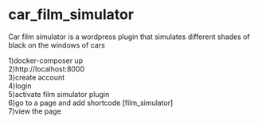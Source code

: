 # car_film_simulator
Car film simulator is a wordpress plugin that simulates different shades of black on the windows of cars

1)docker-composer up  
2)http://localhost:8000  
3)create account  
4)login  
5)activate film simulator plugin  
6)go to a page and add shortcode  [film_simulator]  
7)view the page  
